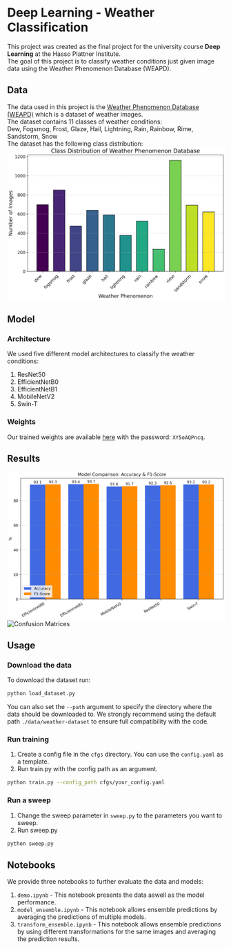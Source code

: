 # Deep Learning - Weather Classification
This project was created as the final project for the university course **Deep Learning** at the Hasso Plattner Institute.\
The goal of this project is to classify weather conditions just given image data using the Weather Phenomenon Database (WEAPD).

## Data
The data used in this project is the [Weather Phenomenon Database (WEAPD)](https://www.kaggle.com/datasets/jehanbhathena/weather-dataset/data) which is a dataset of weather images.\
The dataset contains 11 classes of weather conditions:\
Dew, Fogsmog, Frost, Glaze, Hail, Lightning, Rain, Rainbow, Rime, Sandstorm, Snow\
The dataset has the following class distribution:
![Class Distribution](plots/class_distribution.png)

## Model
### Architecture
We used five different model architectures to classify the weather conditions:
1. ResNet50
2. EfficientNetB0
3. EfficientNetB1
4. MobileNetV2
5. Swin-T

### Weights
Our trained weights are available [here](https://nextcloud.hpi.de/s/wyayfgaR7yJc8B4) with the password: `XY5oAQPncq`.

## Results
![Results](plots/model_performance.png)
![Confusion Matrices](plots/confusion_matrices.png)

## Usage
### Download the data
To download the dataset run:
```bash
python load_dataset.py
```
You can also set the `--path` argument to specify the directory where the data should be downloaded to. We strongly recommend using the default path `./data/weather-dataset` to ensure full compatibility with the code.

### Run training
1. Create a config file in the `cfgs` directory. You can use the `config.yaml` as a template.
2. Run train.py with the config path as an argument.
```bash
python train.py --config_path cfgs/your_config.yaml
```

### Run a sweep
1. Change the sweep parameter in `sweep.py` to the parameters you want to sweep.
2. Run sweep.py
```bash
python sweep.py
```

## Notebooks
We provide three notebooks to further evaluate the data and models:
1. `demo.ipynb` - This notebook presents the data aswell as the model performance.
2. `model_ensemble.ipynb` - This notebook allows ensemble predictions by averaging the predictions of multiple models.
3. `transform_ensemble.ipynb` - This notebook allows ensemble predictions by using different transformations for the same images and averaging the prediction results.
